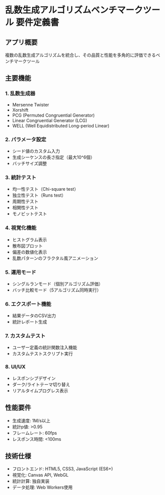 # 乱数生成アルゴリズムベンチマークツール 要件定義書

## アプリ概要
複数の乱数生成アルゴリズムを統合し、その品質と性能を多角的に評価できるベンチマークツール

## 主要機能

### 1. 乱数生成器
- Mersenne Twister
- Xorshift
- PCG (Permuted Congruential Generator)
- Linear Congruential Generator (LCG)
- WELL (Well Equidistributed Long-period Linear)

### 2. パラメータ設定
- シード値のカスタム入力
- 生成シーケンスの長さ指定（最大10^6個）
- バッチサイズ調整

### 3. 統計テスト
- 均一性テスト（Chi-square test）
- 独立性テスト（Runs test）
- 周期性テスト
- 相関性テスト
- モノビットテスト

### 4. 視覚化機能
- ヒストグラム表示
- 散布図プロット
- 偏差の数値化表示
- 乱数パターンのフラクタル風アニメーション

### 5. 運用モード
- シングルランモード（個別アルゴリズム評価）
- バッチ比較モード（5アルゴリズム同時実行）

### 6. エクスポート機能
- 結果データのCSV出力
- 統計レポート生成

### 7. カスタムテスト
- ユーザー定義の統計関数注入機能
- カスタムテストスクリプト実行

### 8. UI/UX
- レスポンシブデザイン
- ダーク/ライトテーマ切り替え
- リアルタイムプログレス表示

## 性能要件
- 生成速度: 1M/s以上
- 統計p値: >0.95
- フレームレート: 60fps
- レスポンス時間: <100ms

## 技術仕様
- フロントエンド: HTML5, CSS3, JavaScript (ES6+)
- 視覚化: Canvas API, WebGL
- 統計計算: 独自実装
- データ処理: Web Workers使用